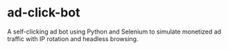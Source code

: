 # ad-click-bot
A self-clicking ad bot using Python and Selenium to simulate monetized ad traffic with IP rotation and headless browsing.
